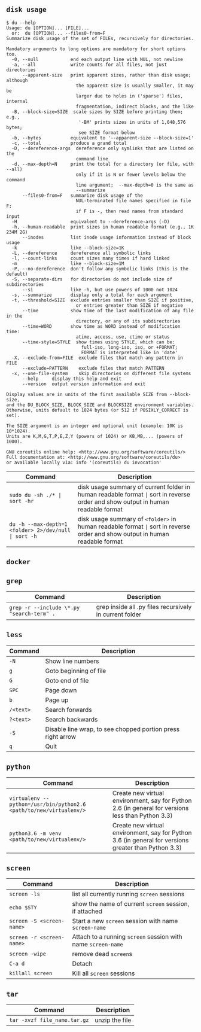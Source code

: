 ## `disk usage`
```
$ du --help
Usage: du [OPTION]... [FILE]...
  or:  du [OPTION]... --files0-from=F
Summarize disk usage of the set of FILEs, recursively for directories.

Mandatory arguments to long options are mandatory for short options too.
  -0, --null            end each output line with NUL, not newline
  -a, --all             write counts for all files, not just directories
      --apparent-size   print apparent sizes, rather than disk usage; although
                          the apparent size is usually smaller, it may be
                          larger due to holes in ('sparse') files, internal
                          fragmentation, indirect blocks, and the like
  -B, --block-size=SIZE  scale sizes by SIZE before printing them; e.g.,
                           '-BM' prints sizes in units of 1,048,576 bytes;
                           see SIZE format below
  -b, --bytes           equivalent to '--apparent-size --block-size=1'
  -c, --total           produce a grand total
  -D, --dereference-args  dereference only symlinks that are listed on the
                          command line
  -d, --max-depth=N     print the total for a directory (or file, with --all)
                          only if it is N or fewer levels below the command
                          line argument;  --max-depth=0 is the same as
                          --summarize
      --files0-from=F   summarize disk usage of the
                          NUL-terminated file names specified in file F;
                          if F is -, then read names from standard input
  -H                    equivalent to --dereference-args (-D)
  -h, --human-readable  print sizes in human readable format (e.g., 1K 234M 2G)
      --inodes          list inode usage information instead of block usage
  -k                    like --block-size=1K
  -L, --dereference     dereference all symbolic links
  -l, --count-links     count sizes many times if hard linked
  -m                    like --block-size=1M
  -P, --no-dereference  don't follow any symbolic links (this is the default)
  -S, --separate-dirs   for directories do not include size of subdirectories
      --si              like -h, but use powers of 1000 not 1024
  -s, --summarize       display only a total for each argument
  -t, --threshold=SIZE  exclude entries smaller than SIZE if positive,
                          or entries greater than SIZE if negative
      --time            show time of the last modification of any file in the
                          directory, or any of its subdirectories
      --time=WORD       show time as WORD instead of modification time:
                          atime, access, use, ctime or status
      --time-style=STYLE  show times using STYLE, which can be:
                            full-iso, long-iso, iso, or +FORMAT;
                            FORMAT is interpreted like in 'date'
  -X, --exclude-from=FILE  exclude files that match any pattern in FILE
      --exclude=PATTERN    exclude files that match PATTERN
  -x, --one-file-system    skip directories on different file systems
      --help     display this help and exit
      --version  output version information and exit

Display values are in units of the first available SIZE from --block-size,
and the DU_BLOCK_SIZE, BLOCK_SIZE and BLOCKSIZE environment variables.
Otherwise, units default to 1024 bytes (or 512 if POSIXLY_CORRECT is set).

The SIZE argument is an integer and optional unit (example: 10K is 10*1024).
Units are K,M,G,T,P,E,Z,Y (powers of 1024) or KB,MB,... (powers of 1000).

GNU coreutils online help: <http://www.gnu.org/software/coreutils/>
Full documentation at: <http://www.gnu.org/software/coreutils/du>
or available locally via: info '(coreutils) du invocation'
```
| Command | Description |
| ------- | ----------- |
| `sudo du -sh ./* \| sort -hr` | disk usage summary of current folder in human readable format `\|` sort in reverse order and show output in human readable format |
| `du -h --max-depth=1 <folder> 2>/dev/null \| sort -h` | disk usage summary of `<folder>` in human readable format `\|` sort in reverse order and show output in human readable format |

## `docker`


## `grep`

| Command | Description |
| ------- | ----------- |
| `grep -r --include \*.py "search-term" .` | grep inside all .py files recursively in current folder |

## `less`

| Command | Description |
| ------- | ----------- |
| `-N` | Show line numbers |
| `g` | Goto beginning of file |
| `G` | Goto end of file |
| `SPC` | Page down |
| `b` | Page up |
| `/<text>` | Search forwards |
| `?<text>` | Search backwards |
| `-S` | Disable line wrap, to see chopped portion press right arrow |
| `q` | Quit |

## `python`

| Command | Description |
| ------- | ----------- |
| `virtualenv --python=/usr/bin/python2.6 <path/to/new/virtualenv/>` | Create new virtual environment, say for Python 2.6 (in general for versions less than Python 3.3) |
| `python3.6 -m venv <path/to/new/virtualenv/>` | Create new virtual environment, say for Python 3.6 (in general for versions greater than Python 3.3) |

## `screen`

| Command | Description |
| ------- | ----------- |
| `screen -ls` | list all currently running `screen` sessions |
| `echo $STY` | show the name of current `screen` session, if attached |
| `screen -S <screen-name>` | Start a new `screen` session with name `screen-name` |
| `screen -r <screen-name>` | Attach to a running `screen` session with name `screen-name` |
| `screen -wipe` | remove dead `screen`s |
| `C-a d` | Detach  |
| `killall screen` | Kill all `screen` sessions  |

## `tar`

| Command | Description |
| ------- | ----------- |
| `tar -xvzf file_name.tar.gz` | unzip the file|
